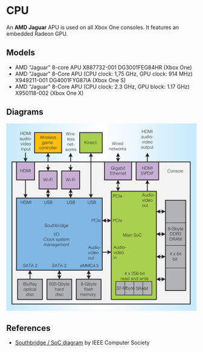 # CPU
An __AMD Jaguar__ APU is used on all Xbox One consoles. It features an embedded Radeon GPU.

## Models
- AMD "Jaguar" 8-core APU X887732-001 DG3001FEG84HR (Xbox One)
- AMD "Jaguar" 8-Core APU (CPU clock: 1,75 GHz, GPU clock: 914 MHz) X949211-001 DG4001FYG87IA (Xbox One S)
- AMD "Jaguar" 8-Core APU (CPU clock: 2.3 GHz, GPU block: 1.17 GHz) X950118-002 (Xbox One X)

## Diagrams
![Durango Southbridge SoC schema](files/durango_southbridge_soc.gif)

## References
- [Southbridge / SoC diagram](https://www.computer.org) by IEEE Computer Society